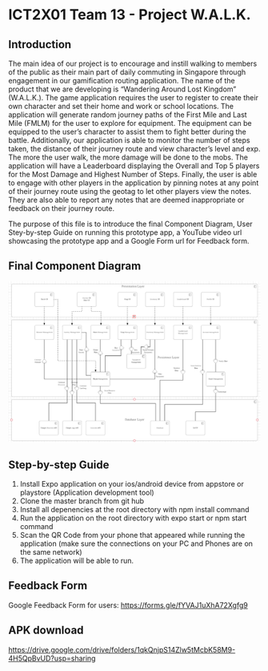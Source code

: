 # ICT2X01 Team 13 - Project W.A.L.K.

## Introduction

The main idea of our project is to encourage and instill walking to members of the public as their main part of daily commuting in Singapore through engagement in our gamification routing application. The name of the product that we are developing is “Wandering Around Lost Kingdom” (W.A.L.K.). The game application requires the user to register to create their own character and set their home and work or school locations. The application will generate random journey paths of the First Mile and Last Mile (FMLM) for the user to explore for equipment. The equipment can be equipped to the user’s character to assist them to fight better during the battle. Additionally, our application is able to monitor the number of steps taken, the distance of their journey route and view character’s level and exp. The more the user walk, the more damage will be done to the mobs. The application will have a Leaderboard displaying the Overall and Top 5 players for the Most Damage and Highest Number of Steps. Finally, the user is able to engage with other players in the application by pinning notes at any point of their journey route using the geotag to let other players view the notes. They are also able to report any notes that are deemed inappropriate or feedback on their journey route.

The purpose of this file is to introduce the final Component Diagram, User Stey-by-step Guide on running this prototype app, a YouTube video url showcasing the prototype app and a Google Form url for Feedback form.

## Final Component Diagram
![Component Diagram](readmeImage/UpdatedComponentDiagram.png)



## Step-by-step Guide
1. Install Expo application on your ios/android device from appstore or playstore (Application development tool)
2. Clone the master branch from git hub 
3. Install all depenencies at the root directory with npm install command
4. Run the application on the root directory with expo start or npm start command
5. Scan the QR Code from your phone that appeared while running the application
(make sure the connections on your PC and Phones are on the same network)
6. The application will be able to run. 


## Feedback Form

Google Feedback Form for users:
https://forms.gle/fYVAJ1uXhA72Xgfg9

## APK download
https://drive.google.com/drive/folders/1qkQnjpS14Zlw5tMcbK58M9-4H5QpBvUD?usp=sharing
